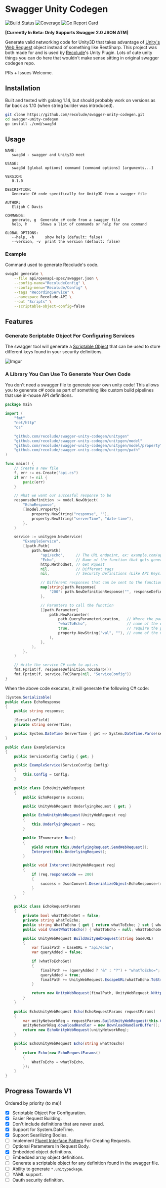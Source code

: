# Swagger Unity Codegen

[![Build Status](https://travis-ci.com/recolude/swagger-unity-codegen.svg?branch=master)](https://travis-ci.com/recolude/swagger-unity-codegen) [![Coverage](https://codecov.io/gh/recolude/swagger-unity-codegen/branch/master/graph/badge.svg)](https://codecov.io/gh/recolude/swagger-unity-codegen) [![Go Report Card](https://goreportcard.com/badge/github.com/recolude/swagger-unity-codegen)](https://goreportcard.com/report/github.com/recolude/swagger-unity-codegen)

**[Currently In Beta: Only Supports Swagger 2.0 JSON ATM]**

Generate valid networking code for Unity3D that takes advantage of [Unity's Web Request](https://docs.unity3d.com/ScriptReference/Networking.UnityWebRequest.html) object instead of something like RestSharp. This project was both made for and is used by [Recolude](https://app.recolude.com)'s Unity Plugin. Lots of cute unity things you can do here that wouldn't make sense sitting in original swagger codegen repo.

PRs + Issues Welcome.

## Installation

Built and tested with golang 1.14, but should probably work on versions as far back as 1.10 (when string builder was introduced).

```bash
git clone https://github.com/recolude/swagger-unity-codegen.git
cd swagger-unity-codegen
go install ./cmd/swag3d
```

## Usage

```
NAME:
   swag3d - swagger and Unity3D meet

USAGE:
   swag3d [global options] command [command options] [arguments...]

VERSION:
   0.1.0

DESCRIPTION:
   Generate C# code specifically for Unity3D from a swagger file

AUTHOR:
   Elijah C Davis

COMMANDS:
   generate, g  Generate c# code from a swagger file
   help, h      Shows a list of commands or help for one command

GLOBAL OPTIONS:
   --help, -h     show help (default: false)
   --version, -v  print the version (default: false)
```

### Example

Command used to generate Recolude's code.

```bash
swag3d generate \
	--file api/openapi-spec/swagger.json \
	--config-name="RecoludeConfig" \
	--config-menu="Recolude/Config" \
	--tags "RecordingService" \
	--namespace Recolude.API \
	--out "Scripts" \
	--scriptable-object-config=false
```

## Features

### Generate Scriptable Object For Configuring Services

The swagger tool will generate a [Scriptable Object](https://docs.unity3d.com/Manual/class-ScriptableObject.html) that can be used to store different keys found in your security definitions.

![Imgur](https://i.imgur.com/WHI9XV2.png)

### A Library You Can Use To Generate Your Own Code

You don't need a swagger file to generate your own unity code! This allows you to generate c# code as part of something like custom build pipelines that use in-house API definitions.

```go
package main

import (
	"fmt"
	"net/http"
	"os"

	"github.com/recolude/swagger-unity-codegen/unitygen"
	"github.com/recolude/swagger-unity-codegen/unitygen/model"
	"github.com/recolude/swagger-unity-codegen/unitygen/model/property"
	"github.com/recolude/swagger-unity-codegen/unitygen/path"
)

func main() {
	// Create a new file
	f, err := os.Create("api.cs")
	if err != nil {
		panic(err)
	}

	// What we want our succesful response to be
	responseDefinition := model.NewObject(
		"EchoResponse",
		[]model.Property{
			property.NewString("response", ""),
			property.NewString("serverTime", "date-time"),
		},
	)

	service := unitygen.NewService(
		"ExampleService",
		[]path.Path{
			path.NewPath(
				"api/echo",     // The URL endpoint, ex: example.com/api/echo
				"Echo",         // Name of the function that gets generated
				http.MethodGet, // Get Rquest
				nil,            // Different tags
				nil,            // Security Definitions (Like API Keys)

				// Different responses that can be sent to the function
				map[string]path.Response{
					"200": path.NewDefinitionResponse("", responseDefinition),
				},

				// Paramters to call the function
				[]path.Parameter{
					path.NewParameter(
						path.QueryParameterLocation,   // Where the parameter should be located
						"whatToEcho",                  // name of the query param
						true,                          // require the parameter
						property.NewString("val", ""), // name of the variable in c#
					),
				},
			),
		},
	)

	// Write the service C# code to api.cs
	fmt.Fprint(f, responseDefinition.ToCSharp())
	fmt.Fprint(f, service.ToCSharp(nil, "ServiceConfig"))
}
```

When the above code executes, it will generate the following C# code:

```c#
[System.Serializable]
public class EchoResponse
{
    public string response;

    [SerializeField]
    private string serverTime;

    public System.DateTime ServerTime { get => System.DateTime.Parse(serverTime); }
}

public class ExampleService
{
    public ServiceConfig Config { get; }

    public ExampleService(ServiceConfig Config)
    {
        this.Config = Config;
    }

    public class EchoUnityWebRequest
    {
        public EchoResponse success;

        public UnityWebRequest UnderlyingRequest { get; }

        public EchoUnityWebRequest(UnityWebRequest req)
        {
            this.UnderlyingRequest = req;
        }

        public IEnumerator Run()
        {
            yield return this.UnderlyingRequest.SendWebRequest();
            Interpret(this.UnderlyingRequest);
        }

        public void Interpret(UnityWebRequest req)
        {
            if (req.responseCode == 200)
            {
                success = JsonConvert.DeserializeObject<EchoResponse>(req.downloadHandler.text);
            }
        }
    }

    public class EchoRequestParams
    {
        private bool whatToEchoSet = false;
        private string whatToEcho;
        public string WhatToEcho { get { return whatToEcho; } set { whatToEchoSet = true; whatToEcho = value; } }
        public void UnsetWhatToEcho() { whatToEcho = null; whatToEchoSet = false; }

        public UnityWebRequest BuildUnityWebRequest(string baseURL)
        {
            var finalPath = baseURL + "api/echo";
            var queryAdded = false;

            if (whatToEchoSet)
            {
                finalPath += (queryAdded ? "&" : "?") + "whatToEcho=";
                queryAdded = true;
                finalPath += UnityWebRequest.EscapeURL(whatToEcho.ToString());
            }

            return new UnityWebRequest(finalPath, UnityWebRequest.kHttpVerbGET);
        }
    }
	
    public EchoUnityWebRequest Echo(EchoRequestParams requestParams)
    {
        var unityNetworkReq = requestParams.BuildUnityWebRequest(this.Config.BasePath);
        unityNetworkReq.downloadHandler = new DownloadHandlerBuffer();
        return new EchoUnityWebRequest(unityNetworkReq);
    }

    public EchoUnityWebRequest Echo(string whatToEcho)
    {
        return Echo(new EchoRequestParams()
        {
            WhatToEcho = whatToEcho,
        });
    }
}
```

## Progress Towards V1

Ordered by priority (to me)!

- [X] Scriptable Object For Configuration.
- [X] Easier Request Building.
- [X] Don't include definitions that are never used.
- [X] Support for System.DateTime.
- [X] Support Searilizing Bodies.
- [ ] Implement [Fluent Interface Pattern](https://en.wikipedia.org/wiki/Fluent_interface) For Creating Requests.
- [ ] Optional Parameters In Request Body.
- [X] Embedded object definitions.
- [ ] Embedded array object definitions.
- [ ] Generate a scriptable object for any definition found in the swagger file.
- [ ] Ability to generate `*.unitypackage`.
- [ ] YAML support.
- [ ] Oauth security definition.
